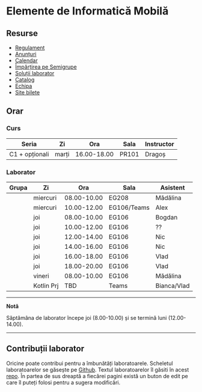 # Elemente de Informatică Mobilă

## Resurse

* [Regulament](resources/rules.md)
* [Anunțuri](resources/announcements.md)
* [Calendar](resources/calendar.md)
* [Împărțirea pe Semigrupe](resources/groups.md)
* [Soluții laborator](https://github.com/eim-lab)
* [Catalog](https://docs.google.com/spreadsheets/d/1yu4tHd6AoyoBk2PLvV89t2lcwsp0kDz4QcBapZACvXw/edit?usp=sharing)
* [Echipa](resources/team.md)
* [Site bilete](http://wi-fi.cs.pub.ro/eim)

## Orar

### Curs

| **Seria**      | **Zi** | **Ora**     | **Sala** | **Instructor** |
|----------------|--------|-------------|----------|----------------|
| C1 + opționali | marți  | 16.00-18.00 | PR101    | Dragoș         |


### Laborator

| **Grupa** | **Zi**     | **Ora**     | **Sala**    | **Asistent** |
|-----------|------------|-------------|-------------|--------------|
|           | miercuri   | 08.00-10.00 | EG208       | Mădălina     |
|           | miercuri   | 10.00-12.00 | EG106/Teams | Alex         |
|           | joi        | 08.00-10.00 | EG106       | Bogdan       |
|           | joi        | 10.00-12.00 | EG106       | ??           |
|           | joi        | 12.00-14.00 | EG106       | Nic          |
|           | joi        | 14.00-16.00 | EG106       | Nic          |
|           | joi        | 16.00-18.00 | EG106       | Vlad         |
|           | joi        | 18.00-20.00 | EG106       | Vlad         |
|           | vineri     | 08.00-10.00 | EG106       | Mădălina     |
|           | Kotlin Prj | TBD         | Teams       | Bianca/Vlad  |

---
**Notă**

Săptămâna de laborator începe joi (8.00-10.00) și se termină luni (12.00-14.00). 

---

## Contribuții laborator
Oricine poate contribui pentru a îmbunătăți laboratoarele. Scheletul
laboratoarelor se găsește pe
[Github](https://github.com/orgs/eim-lab/repositories). Textul
laboratoarelor îl găsiti în acest [repo](https://gitlab.cs.pub.ro/eim/eim.pages.upb.ro).
În partea de sus dreaptă a fiecărei pagini există un buton de edit pe care îl
puteți folosi pentru a sugera modificări.